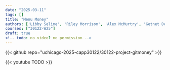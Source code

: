 ```yaml
---
date: "2025-03-11"
tags: []
title: "Menu Money"
authors: ['Libby Seline', 'Riley Morrison', 'Alex McMurtry', 'Getnet Dejene']
courses: ["30122-W25"]
draft: true
<!-- todo: no video? no permission -->
---
```


{{< github repo="uchicago-2025-capp30122/30122-project-gitmoney" >}}

{{< youtube TODO >}}

